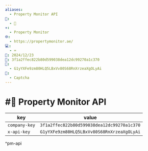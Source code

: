 ```yaml
---
aliases:
  - Property Monitor API
📁:
  - 🔐
✳️:
  - Property Monitor
🌐:
  - https://propertymonitor.ae/
💻:
  - ⌨️
📅: 2024/12/23
🔐: 3f1a2ffec822b80d599038dea12dc99270a1c370
📝:
  - G1yYXFe9zm80HLQ5LBxVv80S68RnXrzeaXgOLyAi
🔢:
  - Captcha
---
```

# #🔐 Property Monitor API

| key           | value                                      |
| ------------- | ------------------------------------------ |
| `company-key` | `3f1a2ffec822b80d599038dea12dc99270a1c370` |
| `x-api-key`   | `G1yYXFe9zm80HLQ5LBxVv80S68RnXrzeaXgOLyAi` |

^pm-api